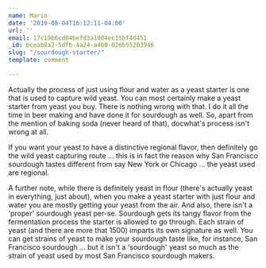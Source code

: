```yaml
---
name: Mario
date: '2010-08-04T16:12:11-04:00'
url: ''
email: 17c19b6cd04befd3a1004ec15bf4d451
_id: bceab8a2-5dfb-4a24-a4b0-026b55203946
slug: "/sourdough-starter/"
template: comment

---
```


Actually the process of just using flour and water as a yeast starter is one that is used to capture wild yeast. You can most certainly make a yeast starter from yeast you buy. There is nothing wrong with that. I do it all the time in beer making and have done it for sourdough as well. So, apart from the mention of baking soda (never heard of that), docwhat's process isn't wrong at all.

If you want your yeast to have a distinctive regional flavor, then definitely go the wild yeast capturing route ... this is in fact the reason why San Francisco sourdough tastes different from say New York or Chicago ... the yeast used are regional.

A further note, while there is definitely yeast in flour (there's actually yeast in everything, just about), when you make a yeast starter with just flour and water you are mostly getting your yeast from the air. And also, there isn't a 'proper' sourdough yeast per-se. Sourdough gets its tangy flavor from the fermentation process the starter is allowed to go through. Each strain of yeast (and there are more that 1500) imparts its own signature as well. You can get strains of yeast to make your sourdough taste like, for instance, San Francisco sourdough ... but it isn't a 'sourdough' yeast so much as the strain of yeast used by most San Francisco sourdough makers.
